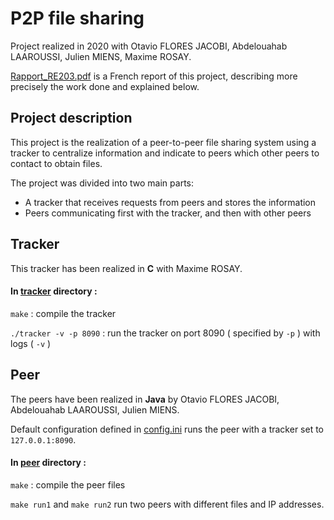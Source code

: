 # P2P file sharing
Project realized in 2020 with Otavio FLORES JACOBI, Abdelouahab LAAROUSSI, Julien MIENS, Maxime ROSAY.

[Rapport_RE203.pdf](Rapport_RE203.pdf) is a French report of this project, describing more precisely the work done and explained below.

## Project description

This project is the realization of a peer-to-peer file sharing system using a tracker to centralize information and indicate to peers which other peers to contact to obtain files.

The project was divided into two main parts:
- A tracker that receives requests from peers and stores the information
- Peers communicating first with the tracker, and then with other peers

## Tracker
This tracker has been realized in **C** with Maxime ROSAY.

#### In [tracker](src/tracker) directory :

``` make ```  : compile the tracker

``` ./tracker -v -p 8090 ``` : run the tracker on port 8090 ( specified by ```-p``` ) with logs ( ```-v``` )

## Peer
The peers have been realized in **Java** by Otavio FLORES JACOBI, Abdelouahab LAAROUSSI, Julien MIENS.

Default configuration defined in [config.ini](src/peer/config.ini) runs the peer with a tracker set to ```127.0.0.1:8090```.

#### In [peer](src/peer) directory :

``` make ```  : compile the peer files

```make run1``` and ```make run2``` run two peers with different files and IP addresses.
